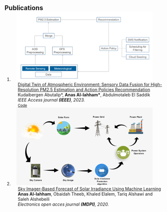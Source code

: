 <h2 id="publications" style="margin: 2px 0px -15px;">Publications</h2>

<div class="publications">
<ol class="bibliography">

<li>
<div class="pub-row">

  <div class="col-sm-3 abbr" style="position: relative;padding-right: 15px;padding-left: 15px;">
    <img src="assets/img/block.png" class="teaser img-fluid z-depth-1">
    <!-- <abbr class="badge">CVPR</abbr> -->
  </div>

  <div class="col-sm-9" style="position: relative;width: 100%;padding-right: 15px;padding-left: 20px;">
    <div class="title"><a href="https://ieeexplore.ieee.org/stamp/stamp.jsp?tp=&arnumber=10015739">Digital Twin of Atmospheric Environment: Sensory Data Fusion for High-Resolution PM2.5 Estimation and Action Policies Recommendation</a></div>
    <div class="author">Kudaibergen Abutalip*, <strong>Anas Al-lahham*</strong>, Abdulmotaleb El Saddik
    <div class="periodical"><em>IEEE Access journal <strong>(IEEE)</strong>, 2023.</em></div>
    <div class="links"><a href="https://github.com/AnasEmad11/nasa-airathon" class="btn btn-sm z-depth-0" role="button" target="_blank" style="font-size:12px;">Code</a></div>
    <!-- <div class="links">
      <a href="https://arxiv.org/pdf/2002.10211.pdf" class="btn btn-sm z-depth-0" role="button" target="_blank" style="font-size:12px;">PDF</a>
      <a href="https://github.com/yaoyao-liu/mnemonics" class="btn btn-sm z-depth-0" role="button" target="_blank" style="font-size:12px;">Code</a>
      <a href="https://class-il.mpi-inf.mpg.de/mnemonics/" class="btn btn-sm z-depth-0" role="button" target="_blank" style="font-size:12px;">Project Page</a>
      <a href="https://dblp.uni-trier.de/rec/conf/cvpr/LiuSLSS20.html?view=bibtex" class="btn btn-sm z-depth-0" role="button" target="_blank" style="font-size:12px;">BibTex</a>
      <strong><i style="color:#e74d3c">Oral Presentation</i></strong> -->
    <!-- </div> -->
  </div>
</div>


<li>
<div class="pub-row">

  <div class="col-sm-3 abbr" style="position: relative;padding-right: 15px;padding-left: 15px;">
    <img src="assets/img/preview_286855.png" class="teaser img-fluid z-depth-1">
    <!-- <abbr class="badge">CVPR</abbr> -->
  </div>

  <div class="col-sm-9" style="position: relative;width: 100%;padding-right: 15px;padding-left: 20px;">
    <div class="title"><a href="https://doi.org/10.3390/electronics9101700">Sky Imager-Based Forecast of Solar Irradiance Using Machine Learning</a></div>
    <div class="author"><strong>Anas Al-lahham</strong>, Obaidah Theeb, Khaled Elalem, Tariq  Alshawi and Saleh Alshebeili</div>
    <div class="periodical"><em>Electronics open acces journal <strong>(MDPI)</strong>, 2020.</em></div>
    <!-- <div class="links">
      <a href="https://arxiv.org/pdf/2002.10211.pdf" class="btn btn-sm z-depth-0" role="button" target="_blank" style="font-size:12px;">PDF</a>
      <a href="https://github.com/yaoyao-liu/mnemonics" class="btn btn-sm z-depth-0" role="button" target="_blank" style="font-size:12px;">Code</a>
      <a href="https://class-il.mpi-inf.mpg.de/mnemonics/" class="btn btn-sm z-depth-0" role="button" target="_blank" style="font-size:12px;">Project Page</a>
      <a href="https://dblp.uni-trier.de/rec/conf/cvpr/LiuSLSS20.html?view=bibtex" class="btn btn-sm z-depth-0" role="button" target="_blank" style="font-size:12px;">BibTex</a>
      <strong><i style="color:#e74d3c">Oral Presentation</i></strong> -->
    <!-- </div> -->
  </div>
</div>
</li>
  
<br>


</div>